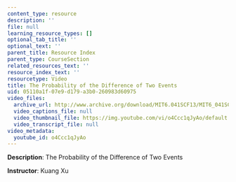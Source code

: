 ```yaml
---
content_type: resource
description: ''
file: null
learning_resource_types: []
optional_tab_title: ''
optional_text: ''
parent_title: Resource Index
parent_type: CourseSection
related_resources_text: ''
resource_index_text: ''
resourcetype: Video
title: The Probability of the Difference of Two Events
uid: 05110a1f-07e9-d179-a3b0-260983d60975
video_files:
  archive_url: http://www.archive.org/download/MIT6.041SCF13/MIT6_041SCF13_Ch1P1_Probability_of_Difference_Two_Events_300k.mp4
  video_captions_file: null
  video_thumbnail_file: https://img.youtube.com/vi/o4Ccc1qJyAo/default.jpg
  video_transcript_file: null
video_metadata:
  youtube_id: o4Ccc1qJyAo
---
```


**Description**: The Probability of the Difference of Two Events

**Instructor**: Kuang Xu